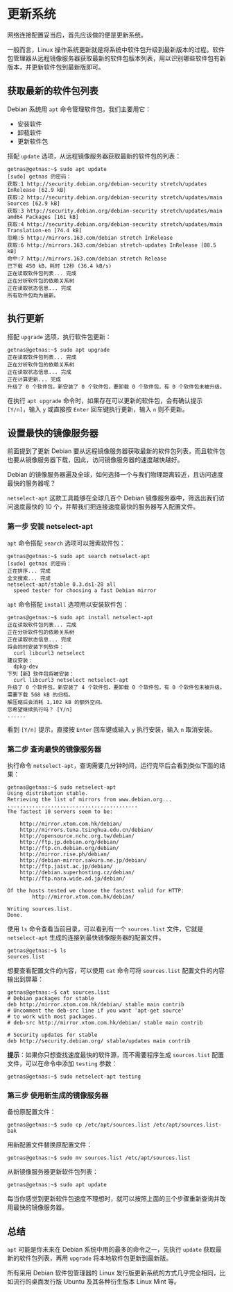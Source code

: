 # 更新系统

网络连接配置妥当后，首先应该做的便是更新系统。

一般而言，Linux 操作系统更新就是将系统中软件包升级到最新版本的过程。软件包管理器从远程镜像服务器获取最新的软件包版本列表，用以识别哪些软件包有新版本，并更新软件包到最新版即可。

## 获取最新的软件包列表

Debian 系统用 `apt` 命令管理软件包，我们主要用它：

* 安装软件
* 卸载软件
* 更新软件包

搭配 `update` 选项，从远程镜像服务器获取最新的软件包的列表：

```
getnas@getnas:~$ sudo apt update
[sudo] getnas 的密码：
获取:1 http://security.debian.org/debian-security stretch/updates InRelease [62.9 kB]
获取:2 http://security.debian.org/debian-security stretch/updates/main Sources [62.9 kB]
获取:3 http://security.debian.org/debian-security stretch/updates/main amd64 Packages [161 kB]
获取:4 http://security.debian.org/debian-security stretch/updates/main Translation-en [74.4 kB]
忽略:5 http://mirrors.163.com/debian stretch InRelease
获取:6 http://mirrors.163.com/debian stretch-updates InRelease [88.5 kB]
命中:7 http://mirrors.163.com/debian stretch Release
已下载 450 kB，耗时 12秒 (36.4 kB/s)
正在读取软件包列表... 完成
正在分析软件包的依赖关系树
正在读取状态信息... 完成
所有软件包均为最新。
```

## 执行更新

搭配 `upgrade` 选项，执行软件包更新：

```
getnas@getnas:~$ sudo apt upgrade
正在读取软件包列表... 完成
正在分析软件包的依赖关系树
正在读取状态信息... 完成
正在计算更新... 完成
升级了 0 个软件包，新安装了 0 个软件包，要卸载 0 个软件包，有 0 个软件包未被升级。
```

在执行 `apt upgrade` 命令时，如果存在可以更新的软件包，会有确认提示 `[Y/n]`，输入 `y` 或直接按 `Enter` 回车键执行更新，输入 `n` 则不更新。

## 设置最快的镜像服务器

前面提到了更新 Debian 要从远程镜像服务器获取最新的软件包列表，而且软件包也要从镜像服务器下载，因此，访问镜像服务器的速度越快越好。

Debian 的镜像服务器遍及全球，如何选择一个与我们物理距离较近，且访问速度最快的服务器呢？

`netselect-apt` 这款工具能够在全球几百个 Debian 镜像服务器中，筛选出我们访问速度最快的 10 个，并帮我们把连接速度最快的服务器写入配置文件。

### 第一步 安装 netselect-apt

`apt` 命令搭配 `search` 选项可以搜索软件包：

```
getnas@getnas:~$ sudo apt search netselect-apt
[sudo] getnas 的密码：
正在排序... 完成
全文搜索... 完成
netselect-apt/stable 0.3.ds1-28 all
  speed tester for choosing a fast Debian mirror
```

`apt` 命令搭配 `install` 选项用以安装软件包：

```
getnas@getnas:~$ sudo apt install netselect-apt
正在读取软件包列表... 完成
正在分析软件包的依赖关系树
正在读取状态信息... 完成
将会同时安装下列软件：
  curl libcurl3 netselect
建议安装：
  dpkg-dev
下列【新】软件包将被安装：
  curl libcurl3 netselect netselect-apt
升级了 0 个软件包，新安装了 4 个软件包，要卸载 0 个软件包，有 0 个软件包未被升级。
需要下载 568 kB 的归档。
解压缩后会消耗 1,102 kB 的额外空间。
您希望继续执行吗？ [Y/n]
......
```

看到 `[Y/n]` 提示，直接按 `Enter` 回车键或输入 `y` 执行安装，输入 `n` 取消安装。

### 第二步 查询最快的镜像服务器

执行命令 `netselect-apt`，查询需要几分钟时间，运行完毕后会看到类似下面的结果：

```
getnas@getnas:~$ sudo netselect-apt
Using distribution stable.
Retrieving the list of mirrors from www.debian.org...
..........................................
The fastest 10 servers seem to be:

	http://mirror.xtom.com.hk/debian/
	http://mirrors.tuna.tsinghua.edu.cn/debian/
	http://opensource.nchc.org.tw/debian/
	http://ftp.jp.debian.org/debian/
	http://ftp.cn.debian.org/debian/
	http://mirror.rise.ph/debian/
	http://debian-mirror.sakura.ne.jp/debian/
	http://ftp.jaist.ac.jp/debian/
	http://debian.superhosting.cz/debian/
	http://ftp.nara.wide.ad.jp/debian/

Of the hosts tested we choose the fastest valid for HTTP:
        http://mirror.xtom.com.hk/debian/

Writing sources.list.
Done.
```

使用 `ls` 命令查看当前目录，可以看到有一个 `sources.list` 文件，它就是 `netselect-apt` 生成的连接到最快镜像服务器的配置文件。

```
getnas@getnas:~$ ls
sources.list
```

想要查看配置文件的内容，可以使用 `cat` 命令可将 `sources.list` 配置文件的内容输出到屏幕：

```
getnas@getnas:~$ cat sources.list
# Debian packages for stable
deb http://mirror.xtom.com.hk/debian/ stable main contrib
# Uncomment the deb-src line if you want 'apt-get source'
# to work with most packages.
# deb-src http://mirror.xtom.com.hk/debian/ stable main contrib

# Security updates for stable
deb http://security.debian.org/ stable/updates main contrib
```

**提示**：如果你只想查找速度最快的软件源，而不需要程序生成 `sources.list` 配置文件，可以在命令中添加 `testing` 参数：

```
getnas@getnas:~$ sudo netselect-apt testing
```

### 第三步 使用新生成的镜像服务器

备份原配置文件：

```
getnas@getnas:~$ sudo cp /etc/apt/sources.list /etc/apt/sources.list-bak
```

用新配置文件替换原配置文件：

```
getnas@getnas:~$ sudo mv sources.list /etc/apt/sources.list
```

从新镜像服务器更新软件包列表：

```
getnas@getnas:~$ sudo apt update
```

每当你感觉到更新软件包速度不理想时，就可以按照上面的三个步骤重新查询并改用最快的镜像服务器。

## 总结

`apt` 可能是你未来在 Debian 系统中用的最多的命令之一，先执行 `update` 获取最新的软件包列表，再用 `upgrade` 将本地软件包更新到最新版。

所有采用 Debian 软件包管理器的 Linux 发行版更新系统的方式几乎完全相同，比如流行的桌面发行版 Ubuntu 及其各种衍生版本 Linux Mint 等。